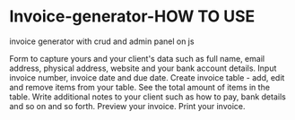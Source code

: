 # Invoice-generator-HOW TO USE 
invoice generator with crud and admin panel on js 

Form to capture yours and your client's data such as full name, email address, physical address, website and your bank account details.
Input invoice number, invoice date and due date.
Create invoice table - add, edit and remove items from your table.
See the total amount of items in the table.
Write additional notes to your client such as how to pay, bank details and so on and so forth.
Preview your invoice.
Print your invoice.


